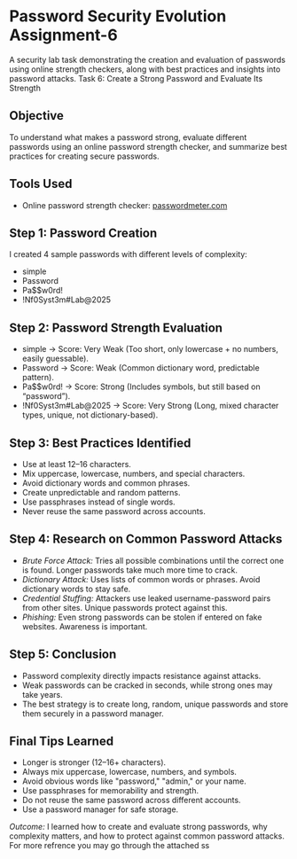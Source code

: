 # Password Security Evolution Assignment-6
A security lab task demonstrating the creation and evaluation of passwords using online strength checkers, along with best practices and insights into password attacks.
Task 6: Create a Strong Password and Evaluate Its Strength  

## Objective  
To understand what makes a password strong, evaluate different passwords using an online password strength checker, and summarize best practices for creating secure passwords.  

## Tools Used  
- Online password strength checker: [passwordmeter.com](https://passwordmeter.com)  

## Step 1: Password Creation  
I created 4 sample passwords with different levels of complexity:  
- simple
- Password
- Pa$$w0rd! 
- !Nf0Syst3m#Lab@2025 

## Step 2: Password Strength Evaluation  
- simple → Score: Very Weak (Too short, only lowercase + no numbers, easily guessable).  
- Password → Score: Weak (Common dictionary word, predictable pattern).  
- Pa$$w0rd! → Score: Strong (Includes symbols, but still based on “password”).  
- !Nf0Syst3m#Lab@2025 → Score: Very Strong (Long, mixed character types, unique, not dictionary-based).  

## Step 3: Best Practices Identified  
- Use at least 12–16 characters.  
- Mix uppercase, lowercase, numbers, and special characters.  
- Avoid dictionary words and common phrases.  
- Create unpredictable and random patterns.  
- Use passphrases instead of single words.  
- Never reuse the same password across accounts.  

## Step 4: Research on Common Password Attacks  
- *Brute Force Attack:* Tries all possible combinations until the correct one is found. Longer passwords take much more time to crack.  
- *Dictionary Attack:* Uses lists of common words or phrases. Avoid dictionary words to stay safe.  
- *Credential Stuffing:* Attackers use leaked username-password pairs from other sites. Unique passwords protect against this.  
- *Phishing:* Even strong passwords can be stolen if entered on fake websites. Awareness is important.  

## Step 5: Conclusion  
- Password complexity directly impacts resistance against attacks.  
- Weak passwords can be cracked in seconds, while strong ones may take years.  
- The best strategy is to create long, random, unique passwords and store them securely in a password manager.  

## Final Tips Learned  
- Longer is stronger (12–16+ characters).  
- Always mix uppercase, lowercase, numbers, and symbols.  
- Avoid obvious words like "password," "admin," or your name.  
- Use passphrases for memorability and strength.  
- Do not reuse the same password across different accounts.  
- Use a password manager for safe storage.  

*Outcome:* I learned how to create and evaluate strong passwords, why complexity matters, and how to protect against common password attacks.
For more refrence you may go through the attached ss 
